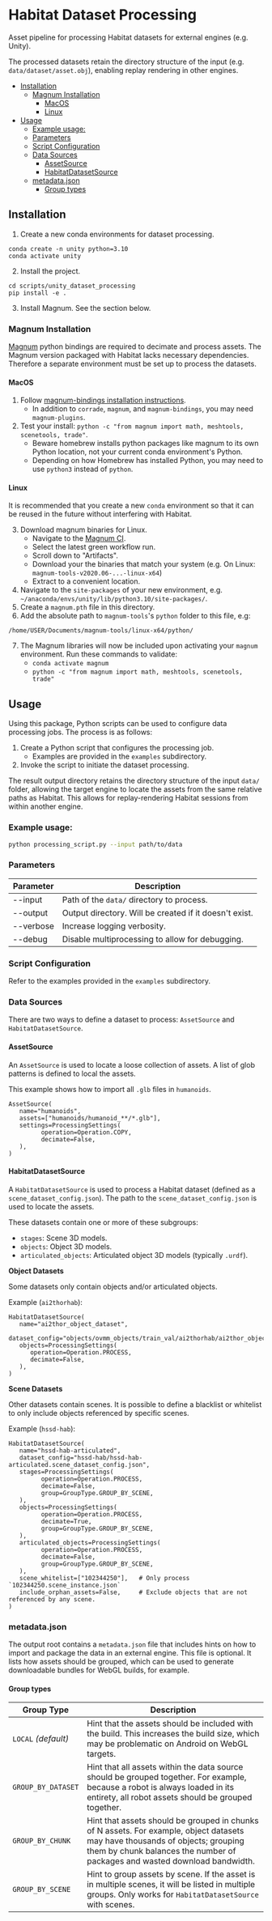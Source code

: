 # Habitat Dataset Processing

Asset pipeline for processing Habitat datasets for external engines (e.g. Unity).

The processed datasets retain the directory structure of the input (e.g. `data/dataset/asset.obj`), enabling replay rendering in other engines.

- [Installation](#installation)
  - [Magnum Installation](#magnum-installation)
    - [MacOS](#macos)
    - [Linux](#linux)
- [Usage](#usage)
  - [Example usage:](#example-usage)
  - [Parameters](#parameters)
  - [Script Configuration](#script-configuration)
  - [Data Sources](#data-sources)
    - [AssetSource](#assetsource)
    - [HabitatDatasetSource](#habitatdatasetsource)
  - [metadata.json](#metadatajson)
    - [Group types](#group-types)


## Installation

1. Create a new conda environments for dataset processing.

```
conda create -n unity python=3.10
conda activate unity
```

2. Install the project.

```
cd scripts/unity_dataset_processing
pip install -e .
```

3. Install Magnum. See the section below.

### Magnum Installation

[Magnum](https://github.com/mosra/magnum) python bindings are required to decimate and process assets. The Magnum version packaged with Habitat lacks necessary dependencies. Therefore a separate environment must be set up to process the datasets.

#### MacOS

1. Follow [magnum-bindings installation instructions](https://doc.magnum.graphics/python/building/#homebrew-formulas-for-macos).
   * In addition to `corrade`, `magnum`, and `magnum-bindings`, you may need `magnum-plugins`.
2. Test your install: `python -c "from magnum import math, meshtools, scenetools, trade"`.
   * Beware homebrew installs python packages like magnum to its own Python location, not your current conda environment's Python.
   * Depending on how Homebrew has installed Python, you may need to use `python3` instead of `python`.

#### Linux

It is recommended that you create a new `conda` environment so that it can be reused in the future without interfering with Habitat.

3. Download magnum binaries for Linux.
   * Navigate to the [Magnum CI](https://github.com/mosra/magnum-ci/actions/workflows/magnum-tools.yml).
   * Select the latest green workflow run.
   * Scroll down to "Artifacts".
   * Download your the binaries that match your system (e.g. On Linux: `magnum-tools-v2020.06-...-linux-x64`)
   * Extract to a convenient location.
4. Navigate to the `site-packages` of your new environment, e.g. `~/anaconda/envs/unity/lib/python3.10/site-packages/`.
5. Create a `magnum.pth` file in this directory.
6. Add the absolute path to `magnum-tools`'s `python` folder to this file, e.g:
```
/home/USER/Documents/magnum-tools/linux-x64/python/
```
7. The Magnum libraries will now be included upon activating your `magnum` environment. Run these commands to validate:
   * `conda activate magnum`
   * `python -c "from magnum import math, meshtools, scenetools, trade"`

## Usage

Using this package, Python scripts can be used to configure data processing jobs. The process is as follows:

1. Create a Python script that configures the processing job.
   * Examples are provided in the `examples` subdirectory.
2. Invoke the script to initiate the dataset processing.

The result output directory retains the directory structure of the input `data/` folder, allowing the target engine to locate the assets from the same relative paths as Habitat. This allows for replay-rendering Habitat sessions from within another engine.

### Example usage:
```bash
python processing_script.py --input path/to/data
```

### Parameters

| Parameter | Description |
| -------- | ------- |
| --input | Path of the `data/` directory to process. |
| --output | Output directory. Will be created if it doesn't exist. |
| --verbose | Increase logging verbosity. |
| --debug | Disable multiprocessing to allow for debugging. |

### Script Configuration

Refer to the examples provided in the `examples` subdirectory.

### Data Sources

There are two ways to define a dataset to process: `AssetSource` and `HabitatDatasetSource`.

#### AssetSource

An `AssetSource` is used to locate a loose collection of assets.
A list of glob patterns is defined to local the assets.

This example shows how to import all `.glb` files in `humanoids`.
```
AssetSource(
   name="humanoids",
   assets=["humanoids/humanoid_**/*.glb"],
   settings=ProcessingSettings(
         operation=Operation.COPY,
         decimate=False,
   ),
)
```

#### HabitatDatasetSource

A `HabitatDatasetSource` is used to process a Habitat dataset (defined as a `scene_dataset_config.json`).
The path to the `scene_dataset_config.json` is used to locate the assets.

These datasets contain one or more of these subgroups:
* `stages`: Scene 3D models.
* `objects`: Object 3D models.
* `articulated_objects`: Articulated object 3D models (typically `.urdf`).

**Object Datasets**

Some datasets only contain objects and/or articulated objects.

Example (`ai2thorhab`):
```
HabitatDatasetSource(
   name="ai2thor_object_dataset",
   dataset_config="objects/ovmm_objects/train_val/ai2thorhab/ai2thor_object_dataset.scene_dataset_config.json",
   objects=ProcessingSettings(
      operation=Operation.PROCESS,
      decimate=False,
   ),
)
```

**Scene Datasets**

Other datasets contain scenes. It is possible to define a blacklist or whitelist to only include objects referenced by specific scenes.

Example (`hssd-hab`):

```
HabitatDatasetSource(
   name="hssd-hab-articulated",
   dataset_config="hssd-hab/hssd-hab-articulated.scene_dataset_config.json",
   stages=ProcessingSettings(
         operation=Operation.PROCESS,
         decimate=False,
         group=GroupType.GROUP_BY_SCENE,
   ),
   objects=ProcessingSettings(
         operation=Operation.PROCESS,
         decimate=True,
         group=GroupType.GROUP_BY_SCENE,
   ),
   articulated_objects=ProcessingSettings(
         operation=Operation.PROCESS,
         decimate=False,
         group=GroupType.GROUP_BY_SCENE,
   ),
   scene_whitelist=["102344250"],   # Only process `102344250.scene_instance.json`
   include_orphan_assets=False,     # Exclude objects that are not referenced by any scene.
)
```

### metadata.json

The output root contains a `metadata.json` file that includes hints on how to import and package the data in an external engine. This file is optional.
It lists how assets should be grouped, which can be used to generate downloadable bundles for WebGL builds, for example.


#### Group types

| Group Type | Description |
| -------- | ------- |
| `LOCAL` *(default)* | Hint that the assets should be included with the build. This increases the build size, which may be problematic on Android on WebGL targets. |
| `GROUP_BY_DATASET` | Hint that all assets within the data source should be grouped together. For example, because a robot is always loaded in its entirety, all robot assets should be grouped together. |
| `GROUP_BY_CHUNK` | Hint that assets should be grouped in chunks of N assets. For example, object datasets may have thousands of objects; grouping them by chunk balances the number of packages and wasted download bandwidth. |
| `GROUP_BY_SCENE` | Hint to group assets by scene. If the asset is in multiple scenes, it will be listed in multiple groups. Only works for `HabitatDatasetSource` with scenes. |
